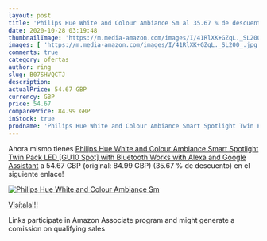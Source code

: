 ```yaml
---
layout: post
title: 'Philips Hue White and Colour Ambiance Sm al 35.67 % de descuento'
date: 2020-10-28 03:19:48
thumbnailImage: 'https://m.media-amazon.com/images/I/41RlXK+GZqL._SL200_.jpg'
images: [ 'https://m.media-amazon.com/images/I/41RlXK+GZqL._SL200_.jpg' ]
comments: true
category: ofertas
author: ring
slug: B07SHVQCTJ
description:
actualPrice: 54.67 GBP
currency: GBP
price: 54.67
comparePrice: 84.99 GBP
inStock: true
prodname: 'Philips Hue White and Colour Ambiance Smart Spotlight Twin Pack LED [GU10 Spot] with Bluetooth  Works with Alexa and Google Assistant'
---
```


Ahora mismo tienes [Philips Hue White and Colour Ambiance Smart Spotlight Twin Pack LED [GU10 Spot] with Bluetooth  Works with Alexa and Google Assistant](https://www.amazon.co.uk/dp/B07SHVQCTJ/?tag=tolees0a-21) a 54.67 GBP (original: 84.99 GBP) (35.67 %  de descuento) en el siguiente enlace!

[![Philips Hue White and Colour Ambiance Sm](https://m.media-amazon.com/images/I/41RlXK+GZqL._SL200_.jpg)](https://www.amazon.co.uk/dp/B07SHVQCTJ/?tag=tolees0a-21)

[Visítala!!!](https://www.amazon.co.uk/dp/B07SHVQCTJ/?tag=tolees0a-21)

Links participate in Amazon Associate program and might generate a comission on qualifying sales
